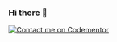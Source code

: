 ### Hi there 👋

[![Contact me on Codementor](https://www.codementor.io/m-badges/eddiedover/im-a-cm-b.svg)](https://www.codementor.io/@eddiedover?refer=badge)

<!--
**EddieDover/EddieDover** is a ✨ _special_ ✨ repository because its `README.md` (this file) appears on your GitHub profile.

Here are some ideas to get you started:

- 🔭 I’m currently working on ...
- 🌱 I’m currently learning ...
- 👯 I’m looking to collaborate on ...
- 🤔 I’m looking for help with ...
- 💬 Ask me about ...
- 📫 How to reach me: ...
- 😄 Pronouns: ...
- ⚡ Fun fact: ...
-->
<a rel="me" href="https://qoto.org/@EddieDover"></a>
